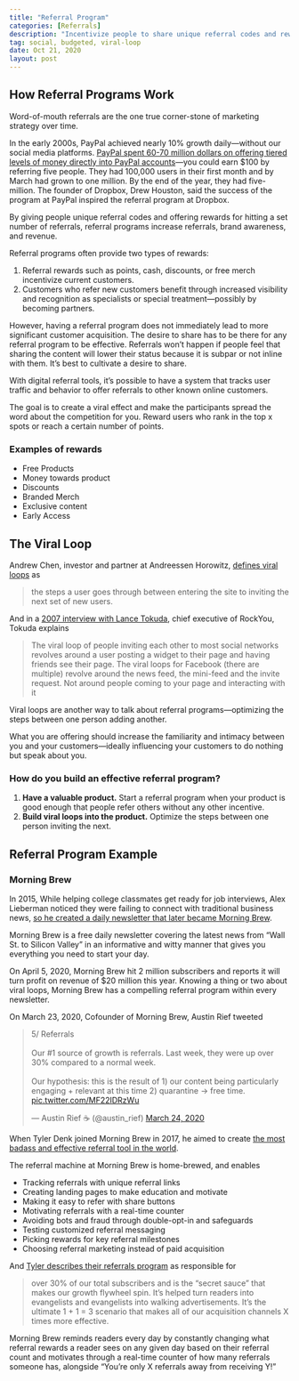 ```yaml
---
title: "Referral Program"
categories: [Referrals]
description: "Incentivize people to share unique referral codes and reward them proportional to the number of referrals they generate."
tag: social, budgeted, viral-loop
date: Oct 21, 2020
layout: post
---
```


## How Referral Programs Work
Word-of-mouth referrals are the one true corner-stone of marketing strategy over time. 

In the early 2000s, PayPal achieved nearly 10% growth daily—without our social media platforms. [PayPal spent 60-70 million dollars on offering tiered levels of money directly into PayPal accounts](https://youtu.be/vDwzmJpI4io?t=690)—you could earn $100 by referring five people. They had 100,000 users in their first month and by March had grown to one million. By the end of the year, they had five-million.
The founder of Dropbox, Drew Houston, said the success of the program at PayPal inspired the referral program at Dropbox.

By giving people unique referral codes and offering rewards for hitting a set number of referrals, referral programs increase referrals, brand awareness, and revenue. 

Referral programs often provide two types of rewards:
1. Referral rewards such as points, cash, discounts, or free merch incentivize current customers. 
2. Customers who refer new customers benefit through increased visibility and recognition as specialists or special treatment—possibly by becoming partners.

However, having a referral program does not immediately lead to more significant customer acquisition. The desire to share has to be there for any referral program to be effective. Referrals won’t happen if people feel that sharing the content will lower their status because it is subpar or not inline with them. It’s best to cultivate a desire to share.

With digital referral tools, it’s possible to have a system that tracks user traffic and behavior to offer referrals to other known online customers.

The goal is to create a viral effect and make the participants spread the word about the competition for you. Reward users who rank in the top x spots or reach a certain number of points.

### Examples of rewards
- Free Products
- Money towards product
- Discounts
- Branded Merch
- Exclusive content
- Early Access

## The Viral Loop
Andrew Chen, investor and partner at Andreessen Horowitz, [defines viral loops](https://andrewchen.co/whats-your-viral-loop-understanding-the-engine-of-adoption/) as 

> the steps a user goes through between entering the site to inviting the next set of new users.

And in a [2007 interview with Lance Tokuda](https://venturebeat.com/2007/06/11/q-a-with-rockyou-three-hit-apps-on-facebook-and-counting/), chief executive of RockYou, Tokuda explains

> The viral loop of people inviting each other to most social networks revolves around a user posting a widget to their page and having friends see their page. The viral loops for Facebook (there are multiple) revolve around the news feed, the mini-feed and the invite request. Not around people coming to your page and interacting with it

Viral loops are another way to talk about referral programs—optimizing the steps between one person adding another.

What you are offering should increase the familiarity and intimacy between you and your customers—ideally influencing your customers to do nothing but speak about you.

### How do you build an effective referral program?
1. **Have a valuable product.** Start a referral program when your product is good enough that people refer others without any other incentive.
2. **Build viral loops into the product.** Optimize the steps between one person inviting the next.

## Referral Program Example
<!-- https://referralmarketingschool.org/ -->

### Morning Brew
In 2015, While helping college classmates get ready for job interviews, Alex Lieberman noticed they were failing to connect with traditional business news, [so he created a daily newsletter that later became Morning Brew](https://www.morningbrew.com/daily/stories/2020/04/13/morning-brew-turns-5-hits-2-million-subscribers).

Morning Brew is a free daily newsletter covering the latest news from “Wall St. to Silicon Valley” in an informative and witty manner that gives you everything you need to start your day.

On April 5, 2020, Morning Brew hit 2 million subscribers and reports it will turn profit on revenue of $20 million this year. Knowing a thing or two about viral loops, Morning Brew has a compelling referral program within every newsletter.

On March 23, 2020, Cofounder of Morning Brew, Austin Rief tweeted

<blockquote class="twitter-tweet" data-conversation="none"><p lang="en" dir="ltr">5/ Referrals<br><br>Our #1 source of growth is referrals. Last week, they were up over 30% compared to a normal week. <br><br>Our hypothesis: this is the result of 1) our content being particularly engaging + relevant at this time 2) quarantine → free time. <a href="https://t.co/MF22IDRzWu">pic.twitter.com/MF22IDRzWu</a></p>&mdash; Austin Rief ☕️ (@austin_rief) <a href="https://twitter.com/austin_rief/status/1242263280644743168?ref_src=twsrc%5Etfw">March 24, 2020</a></blockquote> <script async src="https://platform.twitter.com/widgets.js" charset="utf-8"></script>

When Tyler Denk joined Morning Brew in 2017, he aimed to create [the most badass and effective referral tool in the world](https://medium.com/the-mission/how-morning-brews-referral-program-built-an-audience-of-1-5-million-subscribers-3315482c1aa5).

The referral machine at Morning Brew is home-brewed, and enables
- Tracking referrals with unique referral links
- Creating landing pages to make education and motivate
- Making it easy to refer with share buttons
- Motivating referrals with a real-time counter
- Avoiding bots and fraud through double-opt-in and safeguards
- Testing customized referral messaging
- Picking rewards for key referral milestones
- Choosing referral marketing instead of paid acquisition

And [Tyler describes their referrals program](https://medium.com/the-mission/how-morning-brews-referral-program-built-an-audience-of-1-5-million-subscribers-3315482c1aa5) as responsible for

> over 30% of our total subscribers and is the “secret sauce” that makes our growth flywheel spin. It’s helped turn readers into evangelists and evangelists into walking advertisements. It’s the ultimate 1 + 1 = 3 scenario that makes all of our acquisition channels X times more effective.

Morning Brew reminds readers every day by constantly changing what referral rewards a reader sees on any given day based on their referral count and motivates through a real-time counter of how many referrals someone has, alongside “You’re only X referrals away from receiving Y!”


